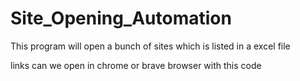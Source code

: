 # Site_Opening_Automation
This program will open a bunch of sites which is listed in a excel file 

links can we open in chrome or brave browser with this code 
